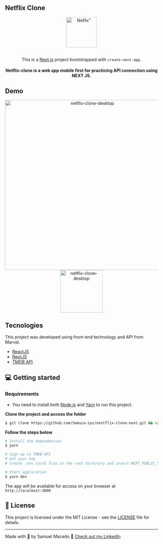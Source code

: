 ## Netflix Clone 

<div align="center" >
  <img src="https://upload.wikimedia.org/wikipedia/commons/0/08/Netflix_2015_logo.svg" alt=Neflix" width="100px">
</div>

<br/>
<div align="center" >

This is a [Next.js](https://nextjs.org/) project bootstrapped with `create-next-app`.

</div>

<h4 align="center">
  Netflix-clone is a web app mobile first for practicing API connection using NEXT JS.
</h4>

## Demo

<div align="center">
  <img src=".github/Netflix-clone-desktop.gif" alt="netflix-clone-desktop" width="560" />
  <img src=".github/Netflix-clone-mobile.gif" alt="netflix-clone-desktop" width="140"/>
</div>

## Tecnologies

This project was developed using front-end technology and API from Marvel.

- [ReactJS](https://reactjs.org/)
- [NextJS](https://nextjs.org/)
- [TMDB API](https://developers.themoviedb.org/3)

## 💻 Getting started

### Requirements

- You need to install both [Node.js](https://nodejs.org/en/download/) and [Yarn](https://yarnpkg.com/) to run this project.

**Clone the project and access the folder**

```bash
$ git clone https://github.com/Samuca-sys/nextflix-clone-next.git && cd netflix-clone-next
```

**Follow the steps below**

```bash
# Install the dependencies
$ yarn

# Sign up to TMDB API
# Get your key
# Create .env.local file in the root directory and insert NEXT_PUBLIC_SECRET_KEY variable and its value 

# Start application
$ yarn dev
```

The app will be available for access on your browser at `http://localhost:3000`


## 📝 License

This project is licensed under the MIT License - see the [LICENSE](LICENSE) file for details.

---

Made with 💜 by Samuel Macedo 👋 [Check out my LinkedIn](https://www.linkedin.com/in/samuel-macedo)
